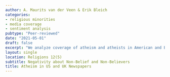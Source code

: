 ```yaml
---
author: A. Maurits van der Veen & Erik Bleich
categories:
- religious minorities
- media coverage
- sentiment analysis
pubtype: "Peer-reviewed"
date: "2021-05-01"
draft: false
excerpt: "We analyze coverage of atheism and atheists in American and British newspapers using computational text analysis techniques, including sentiment analysis and topic modeling. In particular, we show that greater negativity is associated with atheism as a concept than with atheists as individuals. Our findings add a new dimension to scholarship on differences between individual-targeted and group-targeted tolerance in public attitudes, establishing for the first time that media coverage mirrors such differences."
layout: single
location: Religions 12(5)
subtitle: Negativity about Non-Belief and Non-Believers
title: Atheism in US and UK Newspapers
---
```


